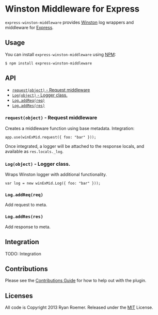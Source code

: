 Winston Middleware for Express
==============================

`express-winston-middleware` provides [Winston][winston] log wrappers and
middleware for [Express][express].

## Usage

You can install `express-winston-middleware` using [NPM][npm]:

```
$ npm install express-winston-middleware
```

## API

* [`request(object)` - Request middleware](#-request-object-request-middleware)
* [`Log(object)` - Logger class.](#-log-object-logger-class-)
* [`Log.addReq(req)`](#-log-addreq-req-)
* [`Log.addRes(res)`](#-log-addres-res-)

### `request(object)` - Request middleware

Creates a middleware function using base metadata. Integration:

```
app.use(winExMid.request({ foo: "bar" }));
```

Once integrated, a logger will be attached to the response locals,
and available as `res.locals._log`.

### `Log(object)` - Logger class.

Wraps Winston logger with additional functionality.

```
var log = new winExMid.Log({ foo: "bar" }));
```

### `Log.addReq(req)`

Add request to meta.

### `Log.addRes(res)`

Add response to meta.

## Integration

TODO: Integration

## Contributions

Please see the [Contributions Guide](./CONTRIBUTING.md) for how to help out
with the plugin.

## Licenses
All code is Copyright 2013 Ryan Roemer.
Released under the [MIT](./LICENSE.txt) License.

[winston]: https://github.com/flatiron/winston
[express]: http://expressjs.com/
[npm]: https://npmjs.org/package/express-winston-middleware

